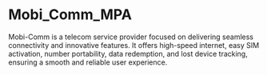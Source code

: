 # Mobi_Comm_MPA
Mobi-Comm is a telecom service provider focused on delivering seamless connectivity and innovative features. It offers high-speed internet, easy SIM activation, number portability, data redemption, and lost device tracking, ensuring a smooth and reliable user experience. 
